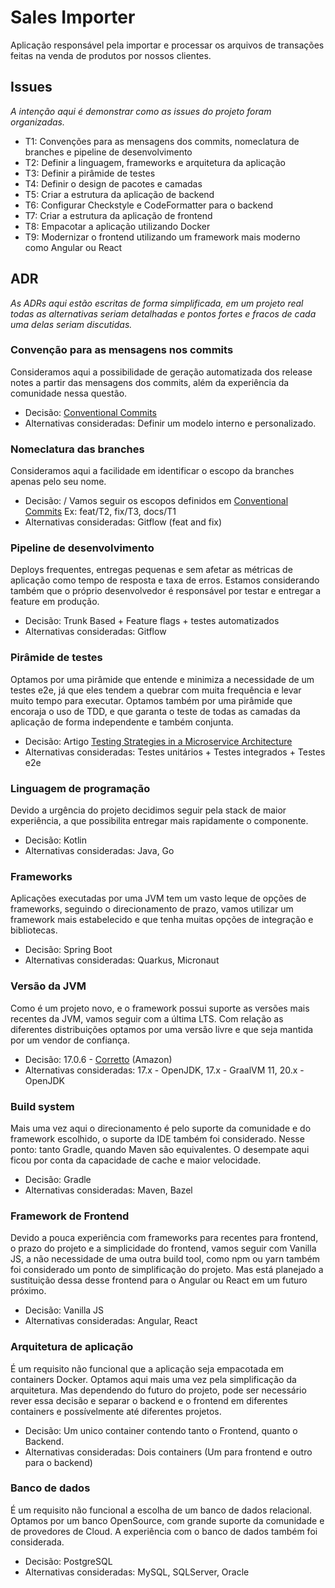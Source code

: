 # Sales Importer
Aplicação responsável pela importar e processar os arquivos de transações feitas na venda de produtos por nossos clientes.

## Issues
_A intenção aqui é demonstrar como as issues do projeto foram organizadas._

* T1: Convenções para as mensagens dos commits, nomeclatura de branches e pipeline de desenvolvimento  
* T2: Definir a linguagem, frameworks e arquitetura da aplicação
* T3: Definir a pirâmide de testes
* T4: Definir o design de pacotes e camadas
* T5: Criar a estrutura da aplicação de backend
* T6: Configurar Checkstyle e CodeFormatter para o backend
* T7: Criar a estrutura da aplicação de frontend
* T8: Empacotar a aplicação utilizando Docker
* T9: Modernizar o frontend utilizando um framework mais moderno como Angular ou React

## ADR
_As ADRs aqui estão escritas de forma simplificada, em um projeto real todas as alternativas seriam detalhadas e 
pontos fortes e fracos de cada uma delas seriam discutidas._ 

### Convenção para as mensagens nos commits
Consideramos aqui a possibilidade de geração automatizada dos release notes a partir das mensagens dos commits,
além da experiência da comunidade nessa questão.

* Decisão: [Conventional Commits](https://www.conventionalcommits.org/en/v1.0.0/)
* Alternativas consideradas: Definir um modelo interno e personalizado.

### Nomeclatura das branches
Consideramos aqui a facilidade em identificar o escopo da branches apenas pelo seu nome.
* Decisão: <scope>/<issue-id> Vamos seguir os escopos definidos em [Conventional Commits](https://www.conventionalcommits.org/en/v1.0.0/)
Ex: feat/T2, fix/T3, docs/T1
* Alternativas consideradas: Gitflow (feat and fix)

### Pipeline de desenvolvimento
Deploys frequentes, entregas pequenas e sem afetar as métricas de aplicação como tempo de resposta e taxa de erros.
Estamos considerando também que o próprio desenvolvedor é responsável por testar e entregar a feature em produção.

* Decisão: Trunk Based + Feature flags + testes automatizados
* Alternativas consideradas: Gitflow

### Pirâmide de testes
Optamos por uma pirâmide que entende e minimiza a necessidade de um testes e2e, já que eles tendem a quebrar com muita
frequência e levar muito tempo para executar. Optamos também por uma pirâmide que encoraja o uso de TDD, e que
garanta o teste de todas as camadas da aplicação de forma independente e também conjunta.

* Decisão: Artigo [Testing Strategies in a Microservice Architecture](https://martinfowler.com/articles/microservice-testing/)
* Alternativas consideradas: Testes unitários + Testes integrados + Testes e2e

### Linguagem de programação
Devido a urgência do projeto decidimos seguir pela stack de maior experiência, a que possibilita entregar mais 
rapidamente o componente.
* Decisão: Kotlin
* Alternativas consideradas: Java, Go

### Frameworks
Aplicações executadas por uma JVM tem um vasto leque de opções de frameworks, seguindo o direcionamento de prazo, vamos
utilizar um framework mais estabelecido e que tenha muitas opções de integração e bibliotecas.
* Decisão: Spring Boot
* Alternativas consideradas: Quarkus, Micronaut

### Versão da JVM
Como é um projeto novo, e o framework possui suporte as versões mais recentes da JVM, vamos seguir com a última LTS.
Com relação as diferentes distribuições optamos por uma versão livre e que seja mantida por um vendor de confiança.

* Decisão: 17.0.6 - [Corretto](https://aws.amazon.com/pt/corretto/) (Amazon)
* Alternativas consideradas: 17.x - OpenJDK, 17.x - GraalVM 11, 20.x - OpenJDK

### Build system
Mais uma vez aqui o direcionamento é pelo suporte da comunidade e do framework escolhido, o suporte da IDE também
foi considerado. Nesse ponto: tanto Gradle, quando Maven são equivalentes. O desempate aqui ficou por conta da
capacidade de cache e maior velocidade.    

* Decisão: Gradle
* Alternativas consideradas: Maven, Bazel

### Framework de Frontend
Devido a pouca experiência com frameworks para recentes para frontend, o prazo do projeto e a simplicidade do frontend,
vamos seguir com Vanilla JS, a não necessidade de uma outra build tool, como npm ou yarn também foi considerado um ponto
de simplificação do projeto. Mas está planejado a sustituição dessa desse frontend para o Angular ou React em um futuro
próximo.

* Decisão: Vanilla JS
* Alternativas consideradas: Angular, React

### Arquitetura de aplicação
É um requisito não funcional que a aplicação seja empacotada em containers Docker. Optamos aqui mais uma vez pela
simplificação da arquitetura. Mas dependendo do futuro do projeto, pode ser necessário rever essa decisão e separar
o backend e o frontend em diferentes containers e possívelmente até diferentes projetos.

* Decisão: Um unico container contendo tanto o Frontend, quanto o Backend.
* Alternativas consideradas: Dois containers (Um para frontend e outro para o backend)

### Banco de dados
É um requisito não funcional a escolha de um banco de dados relacional. Optamos por um banco OpenSource, com grande
suporte da comunidade e de provedores de Cloud. A experiência com o banco de dados também foi considerada.

* Decisão: PostgreSQL
* Alternativas consideradas: MySQL, SQLServer, Oracle
